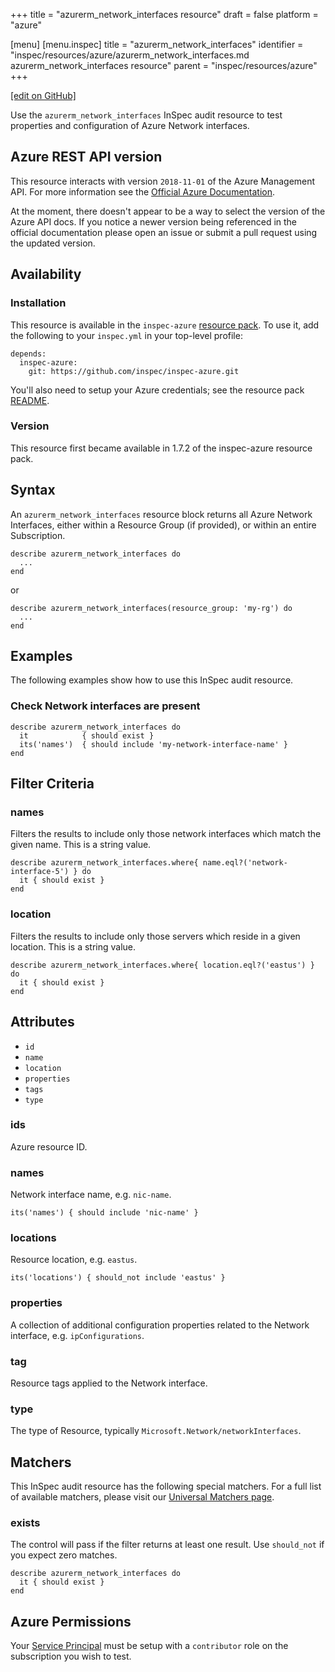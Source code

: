 +++
title = "azurerm_network_interfaces resource"
draft = false
platform = "azure"

[menu]
  [menu.inspec]
    title = "azurerm_network_interfaces"
    identifier = "inspec/resources/azure/azurerm_network_interfaces.md azurerm_network_interfaces resource"
    parent = "inspec/resources/azure"
+++

[\[edit on GitHub\]](https://github.com/inspec/inspec-azure/blob/master/docs/resources/azurerm_network_interfaces.md)

Use the `azurerm_network_interfaces` InSpec audit resource to test properties and configuration of Azure Network interfaces.

## Azure REST API version

This resource interacts with version `2018-11-01` of the Azure Management API. For more
information see the [Official Azure Documentation](<https://docs.microsoft.com/en-us/rest/api/virtualnetwork/networkinterface(preview)/list>).

At the moment, there doesn't appear to be a way to select the version of the
Azure API docs. If you notice a newer version being referenced in the official
documentation please open an issue or submit a pull request using the updated
version.

## Availability

### Installation

This resource is available in the `inspec-azure` [resource
pack](/inspec/glossary/#resource-pack). To use it, add the
following to your `inspec.yml` in your top-level profile:

    depends:
      inspec-azure:
        git: https://github.com/inspec/inspec-azure.git

You'll also need to setup your Azure credentials; see the resource pack
[README](https://github.com/inspec/inspec-azure#inspec-for-azure).

### Version

This resource first became available in 1.7.2 of the inspec-azure resource pack.

## Syntax

An `azurerm_network_interfaces` resource block returns all Azure Network Interfaces,
either within a Resource Group (if provided), or within an entire Subscription.

    describe azurerm_network_interfaces do
      ...
    end

or

    describe azurerm_network_interfaces(resource_group: 'my-rg') do
      ...
    end

## Examples

The following examples show how to use this InSpec audit resource.

### Check Network interfaces are present

    describe azurerm_network_interfaces do
      it            { should exist }
      its('names')  { should include 'my-network-interface-name' }
    end

## Filter Criteria

### names

Filters the results to include only those network interfaces which match the given name. This is a string value.

    describe azurerm_network_interfaces.where{ name.eql?('network-interface-5') } do
      it { should exist }
    end

### location

Filters the results to include only those servers which reside in a given location. This is a string value.

    describe azurerm_network_interfaces.where{ location.eql?('eastus') } do
      it { should exist }
    end

## Attributes

- `id`
- `name`
- `location`
- `properties`
- `tags`
- `type`

### ids

Azure resource ID.

### names

Network interface name, e.g. `nic-name`.

    its('names') { should include 'nic-name' }

### locations

Resource location, e.g. `eastus`.

    its('locations') { should_not include 'eastus' }

### properties

A collection of additional configuration properties related to the Network interface, e.g. `ipConfigurations`.

### tag

Resource tags applied to the Network interface.

### type

The type of Resource, typically `Microsoft.Network/networkInterfaces`.

## Matchers

This InSpec audit resource has the following special matchers. For a full list of available matchers,
please visit our [Universal Matchers page](/inspec/matchers/).

### exists

The control will pass if the filter returns at least one result. Use
`should_not` if you expect zero matches.

    describe azurerm_network_interfaces do
      it { should exist }
    end

## Azure Permissions

Your [Service
Principal](https://docs.microsoft.com/en-us/azure/azure-resource-manager/resource-group-create-service-principal-portal)
must be setup with a `contributor` role on the subscription you wish to test.
